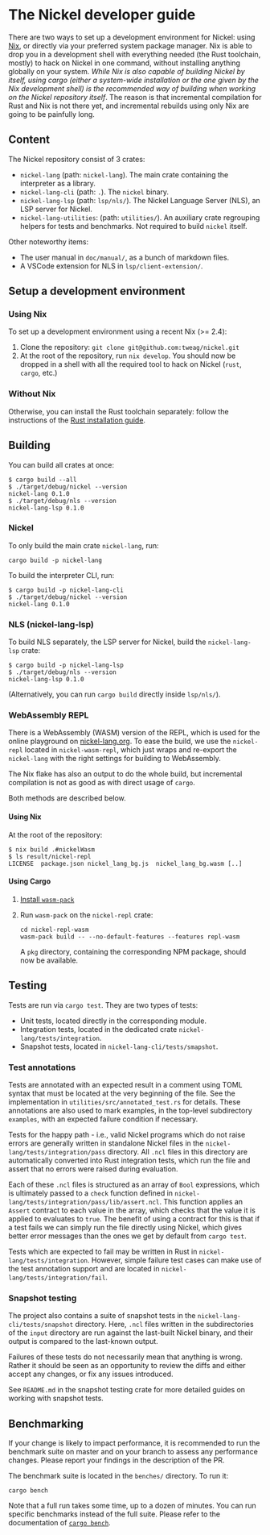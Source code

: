 # The Nickel developer guide

There are two ways to set up a development environment for Nickel: using
[Nix][nix], or directly via your preferred system package manager. Nix is able
to drop you in a development shell with everything needed (the Rust toolchain,
mostly) to hack on Nickel in one command, without installing anything globally
on your system. _While Nix is also capable of building Nickel by itself, using
cargo (either a system-wide installation or the one given by the Nix development
shell) is the recommended way of building when working on the Nickel repository
itself_. The reason is that incremental compilation for Rust and Nix is not
there yet, and incremental rebuilds using only Nix are going to be painfully
long.

## Content

The Nickel repository consist of 3 crates:

- `nickel-lang` (path: `nickel-lang`). The main crate containing the interpreter
  as a library.
- `nickel-lang-cli` (path: `.`). The `nickel` binary.
- `nickel-lang-lsp` (path: `lsp/nls/`). The Nickel Language Server (NLS), an LSP
  server for Nickel.
- `nickel-lang-utilities`: (path: `utilities/`). An auxiliary crate regrouping
   helpers for tests and benchmarks. Not required to build `nickel` itself.

Other noteworthy items:

- The user manual in `doc/manual/`, as a bunch of markdown files.
- A VSCode extension for NLS in `lsp/client-extension/`.

## Setup a development environment

### Using Nix

To set up a development environment using a recent Nix (>= 2.4):

1. Clone the repository: `git clone git@github.com:tweag/nickel.git`
2. At the root of the repository, run `nix develop`. You should now be dropped
   in a shell with all the required tool to hack on Nickel (`rust`, `cargo`,
   etc.)

### Without Nix

Otherwise, you can install the Rust toolchain separately: follow the
instructions of the [Rust installation guide][install-rust].

## Building

You can build all crates at once:

```shell
$ cargo build --all
$ ./target/debug/nickel --version
nickel-lang 0.1.0
$ ./target/debug/nls --version
nickel-lang-lsp 0.1.0
```

### Nickel

To only build the main crate `nickel-lang`, run:

```console
cargo build -p nickel-lang
```

To build the interpreter CLI, run:

```shell
$ cargo build -p nickel-lang-cli
$ ./target/debug/nickel --version
nickel-lang 0.1.0
```

### NLS (nickel-lang-lsp)

To build NLS separately, the LSP server for Nickel, build the `nickel-lang-lsp` crate:

```shell
$ cargo build -p nickel-lang-lsp
$ ./target/debug/nls --version
nickel-lang-lsp 0.1.0
```

(Alternatively, you can run `cargo build` directly inside `lsp/nls/`).

### WebAssembly REPL

There is a WebAssembly (WASM) version of the REPL, which is used for the online
playground on [nickel-lang.org][nickel-lang.org]. To ease the build, we use the
`nickel-repl` located in `nickel-wasm-repl`, which just wraps and re-export
the `nickel-lang` with the right settings for building to WebAssembly.

The Nix flake has also an output to do the whole build, but incremental
compilation is not as good as with direct usage of `cargo`.

Both methods are described below.

#### Using Nix

At the root of the repository:

```shell
$ nix build .#nickelWasm
$ ls result/nickel-repl
LICENSE  package.json nickel_lang_bg.js  nickel_lang_bg.wasm [..]
```

#### Using Cargo

1. [Install `wasm-pack`][install-wasm-pack]
2. Run `wasm-pack` on the `nickel-repl` crate:

   ```shell
   cd nickel-repl-wasm
   wasm-pack build -- --no-default-features --features repl-wasm
   ```

   A `pkg` directory, containing the corresponding NPM package, should now be
   available.

## Testing

Tests are run via `cargo test`. They are two types of tests:

- Unit tests, located directly in the corresponding module.
- Integration tests, located in the dedicated crate `nickel-lang/tests/integration`.
- Snapshot tests, located in `nickel-lang-cli/tests/smapshot`.

### Test annotations

Tests are annotated with an expected result in a comment using TOML syntax that
must be located at the very beginning of the file. See the implementation in
`utilities/src/annotated_test.rs` for details. These annotations are also used
to mark examples, in the top-level subdirectory `examples`, with an expected
failure condition if necessary.

Tests for the happy path - i.e., valid Nickel programs which do not raise errors
are generally written in standalone Nickel files in the `nickel-lang/tests/integration/pass`
directory. All `.ncl` files in this directory are automatically converted into
Rust integration tests, which run the file and assert that no errors were
raised during evaluation.

Each of these `.ncl` files is structured as an array of `Bool` expressions, which
is ultimately passed to a `check` function defined in
`nickel-lang/tests/integration/pass/lib/assert.ncl`.
This function applies an `Assert` contract to each value in the array, which
checks that the value it is applied to evaluates to `true`. The benefit of using
a contract for this is that if a test fails we can simply run the file directly
using Nickel, which gives better error messages than the ones we get by default
from `cargo test`.

Tests which are expected to fail may be written in Rust in `nickel-lang/tests/integration`.
However, simple failure test cases can make use of the test annotation support
and are located in `nickel-lang/tests/integration/fail`.

### Snapshot testing

The project also contains a suite of snapshot tests in the `nickel-lang-cli/tests/snapshot`
directory. Here, `.ncl` files written in the subdirectories of the `input`
directory are run against the last-built Nickel binary, and their output is
compared to the last-known output.

Failures of these tests do not necessarily mean that anything is wrong. Rather
it should be seen as an opportunity to review the diffs and either accept
any changes, or fix any issues introduced.

See `README.md` in the snapshot testing crate for more detailed guides on
working with snapshot tests.

## Benchmarking

If your change is likely to impact performance, it is recommended to run the
benchmark suite on master and on your branch to assess any performance changes.
Please report your findings in the description of the PR.

The benchmark suite is located in the `benches/` directory. To run it:

```shell
cargo bench
```

Note that a full run takes some time, up to a dozen of minutes. You can run
specific benchmarks instead of the full suite. Please refer to the documentation
of [`cargo bench`][doc-cargo-bench].

[nix]: https://nixos.org/
[install-rust]: https://www.rust-lang.org/tools/install
[install-wasm-pack]: https://rustwasm.github.io/wasm-pack/installer/
[doc-cargo-bench]: https://doc.rust-lang.org/cargo/commands/cargo-bench.html
[nickel-lang.org]: https://nickel-lang.org
